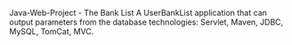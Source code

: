 Java-Web-Project - The Bank List
A UserBankList application that can output parameters from the database technologies: 
Servlet, Maven, JDBC, MySQL, TomCat, MVC.
